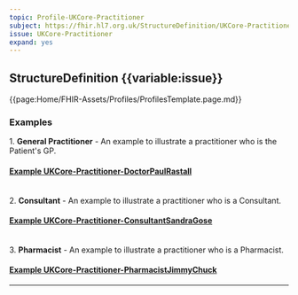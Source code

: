 ```yaml
---
topic: Profile-UKCore-Practitioner
subject: https://fhir.hl7.org.uk/StructureDefinition/UKCore-Practitioner
issue: UKCore-Practitioner
expand: yes
---
```


## StructureDefinition {{variable:issue}}

{{page:Home/FHIR-Assets/Profiles/ProfilesTemplate.page.md}}


<div id="Examples" class="tabcontent">
  <h3>Examples</h3>
  1. <b>General Practitioner</b> - An example to illustrate a practitioner who is the Patient's GP. 
<h4><a href='https://simplifier.net/guide/UK-Core-Implementation-Guide-STU3-Sequence/Home/Examples/Profile-Examples/Example-UKCore-Practitioner-DoctorPaulRastall.page.md?version=current' target="_blank">Example UKCore-Practitioner-DoctorPaulRastall</a></h4>
<br>
 2. <b>Consultant</b> - An example to illustrate a practitioner who is a Consultant.
<h4><a href='https://simplifier.net/guide/UK-Core-Implementation-Guide-STU3-Sequence/Home/Examples/Profile-Examples/Example-UKCore-Practitioner-ConsultantSandraGose.page.md?version=current' target="_blank">Example UKCore-Practitioner-ConsultantSandraGose</a></h4>
<br>
3. <b>Pharmacist</b> - An example to illustrate a practitioner who is a Pharmacist.
<h4><a href='https://simplifier.net/guide/UK-Core-Implementation-Guide-STU3-Sequence/Home/Examples/Profile-Examples/Example-UKCore-Practitioner-PharmacistJimmyChuck.page.md?version=current' target="_blank">Example UKCore-Practitioner-PharmacistJimmyChuck</a></h4>
</div>

<hr class="thickline">
